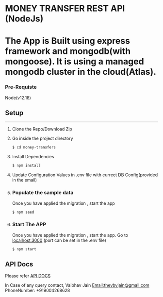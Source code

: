 # MONEY TRANSFER REST API (NodeJs)

The App is Built using express framework and mongodb(with mongoose).
It is using a managed mongodb cluster in the cloud(Atlas).  
==========================

### Pre-Requiste

Node(v12.18)

## Setup

---

1.  Clone the Repo/Download Zip

2.  Go inside the project directory

    ```sh
    $ cd money-transfers
    ```

3.  Install Dependencies

    ```sh
    $ npm install
    ```

4.  Update Configuration Values in .env file with currect DB Config(provided in the email)


5)  ### Populate the sample data

    Once you have applied the migration , start the app

    ```sh
    $ npm seed
    ```
    
6)  ### Start The APP

    Once you have applied the migration , start the app. Go to [localhost:3000](localhost:3000) (port can be set in the .env file)

    ```sh
    $ npm start
    ```

## API Docs

Please refer [API DOCS](./APIDOC.MD)

In Case of any query contact,
Vaibhav Jain
[Email:thevbvjain@gmail.com](mailto:thevbvjain@gmail.com)
PhoneNumber: +919004268628
